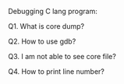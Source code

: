 Debugging C lang program:

Q1. What is core dump?

Q2. How to use gdb?

Q3. I am not able to see core file?

Q4. How to print line number?

